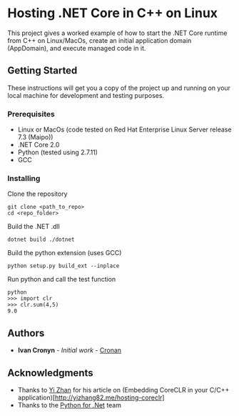 # Hosting .NET Core in C++ on Linux

This project gives a worked example of how to start the .NET Core runtime from C++ on Linux/MacOs, create an initial application domain (AppDomain), and execute managed code in it.

## Getting Started

These instructions will get you a copy of the project up and running on your local machine for development and testing purposes.

### Prerequisites

* Linux or MacOs (code tested on Red Hat Enterprise Linux Server release 7.3 (Maipo))
* .NET Core 2.0
* Python (tested using 2.7.11)
* GCC

### Installing

Clone the repository

```
git clone <path_to_repo>
cd <repo_folder>
```

Build the .NET .dll

```
dotnet build ./dotnet
```

Build the python extension (uses GCC)

```
python setup.py build_ext --inplace
```

Run python and call the test function

```
python
>>> import clr
>>> clr.sum(4,5)
9.0
```

## Authors

* **Ivan Cronyn** - *Initial work* - [Cronan](https://github.com/Cronan)

## Acknowledgments

* Thanks to [Yi Zhan](https://github.com/yizhang82) for his article on (Embedding CoreCLR in your C/C++ application)[http://yizhang82.me/hosting-coreclr]
* Thanks to the [Python for .Net](https://github.com/pythonnet/pythonnet) team